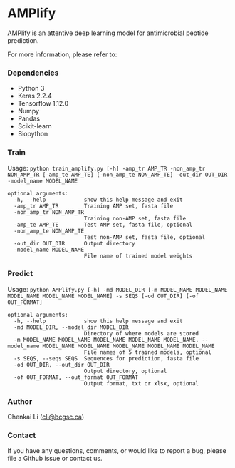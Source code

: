 # AMPlify

AMPlify is an attentive deep learning model for antimicrobial peptide prediction.

For more information, please refer to:

### Dependencies
* Python 3
* Keras 2.2.4
* Tensorflow 1.12.0
* Numpy
* Pandas
* Scikit-learn
* Biopython

### Train
Usage: `python train_amplify.py [-h] -amp_tr AMP_TR -non_amp_tr NON_AMP_TR [-amp_te AMP_TE] [-non_amp_te NON_AMP_TE] -out_dir OUT_DIR -model_name MODEL_NAME`
```
optional arguments:
  -h, --help            show this help message and exit
  -amp_tr AMP_TR        Training AMP set, fasta file
  -non_amp_tr NON_AMP_TR
                        Training non-AMP set, fasta file
  -amp_te AMP_TE        Test AMP set, fasta file, optional
  -non_amp_te NON_AMP_TE
                        Test non-AMP set, fasta file, optional
  -out_dir OUT_DIR      Output directory
  -model_name MODEL_NAME
                        File name of trained model weights
```

### Predict
Usage: `python AMPlify.py [-h] -md MODEL_DIR [-m MODEL_NAME MODEL_NAME MODEL_NAME MODEL_NAME MODEL_NAME] -s SEQS [-od OUT_DIR] [-of OUT_FORMAT]`
```
optional arguments:
  -h, --help            show this help message and exit
  -md MODEL_DIR, --model_dir MODEL_DIR
                        Directory of where models are stored
  -m MODEL_NAME MODEL_NAME MODEL_NAME MODEL_NAME MODEL_NAME, --model_name MODEL_NAME MODEL_NAME MODEL_NAME MODEL_NAME MODEL_NAME
                        File names of 5 trained models, optional
  -s SEQS, --seqs SEQS  Sequences for prediction, fasta file
  -od OUT_DIR, --out_dir OUT_DIR
                        Output directory, optional
  -of OUT_FORMAT, --out_format OUT_FORMAT
                        Output format, txt or xlsx, optional
```

### Author

Chenkai Li (cli@bcgsc.ca)

### Contact

If you have any questions, comments, or would like to report a bug, please file a Github issue or contact us.
